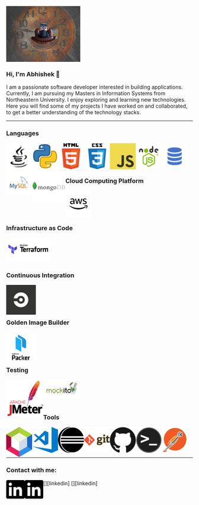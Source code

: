 <img align="center" alt="banner" height="150px" src="https://github.com/v-abhishek/v-abhishek/blob/master/images/banner-unsplash.jpg" />

### Hi, I'm Abhishek 👋

I am a passionate software developer interested in building applications. Currently, I am pursuing my Masters in Information Systems from Northeastern University. I enjoy exploring and learning new technologies. Here you will find some of my projects I have worked on and collaborated, to get a better understanding of the technology stacks. 

***

### Languages

<img align="left" alt="Java" width="70px" src="https://github.com/v-abhishek/v-abhishek/blob/master/images/java.svg" />
<img align="left" alt="Python" width="70px" src="https://github.com/v-abhishek/v-abhishek/blob/master/images/python.png" />
<img align="left" alt="HTML5" width="70px" src="https://github.com/v-abhishek/v-abhishek/blob/master/images/html.png" />
<img align="left" alt="CSS3" width="70px" src="https://github.com/v-abhishek/v-abhishek/blob/master/images/css.png" />
<img align="left" alt="JavaScript" width="70px" src="https://github.com/v-abhishek/v-abhishek/blob/master/images/javascript.png" />
<img align="left" alt="Node.js" width="70px" src="https://github.com/v-abhishek/v-abhishek/blob/master/images/nodejs.png" />
<img align="left" alt="SQL" width="70px" src="https://github.com/v-abhishek/v-abhishek/blob/master/images/sql.png" />
<img align="left" alt="MySQL" width="70px" src="https://github.com/v-abhishek/v-abhishek/blob/master/images/mysql.png" />
<img align="left" alt="MongoDB" width="90px" src="https://github.com/v-abhishek/v-abhishek/blob/master/images/mongodb.png" />
<br/>
<br/>
<br/>
<br/>



### Cloud Computing Platform

<img align="left" alt="AWS" width="70px" src="https://github.com/v-abhishek/v-abhishek/blob/master/images/aws.png" />
<br/>
<br/>
<br/>
<br/>



### Infrastructure as Code

<img align="left" alt="AWS" width="120px" src="https://github.com/v-abhishek/v-abhishek/blob/master/images/terraform.png" />
<br/>
<br/>
<br/>
<br/>




### Continuous Integration

<img align="left" alt="CircleCI" width="80px" src="https://github.com/v-abhishek/v-abhishek/blob/master/images/circleci.png" />
<br/>
<br/>
<br/>
<br/>





### Golden Image Builder

<img align="left" alt="packer" width="80px" src="https://github.com/v-abhishek/v-abhishek/blob/master/images/packer.svg" />
<br/>
<br/>
<br/>
<br/>





### Testing

<img align="left" alt="jmeter" width="100px" src="https://github.com/v-abhishek/v-abhishek/blob/master/images/jmeter.png" />
<img align="left" alt="mockito" width="100px" src="https://github.com/v-abhishek/v-abhishek/blob/master/images/mockito.png" />
<br/>
<br/>
<br/>
<br/>



### Tools

<img align="left" alt="Netbeans" width="70px" src="https://github.com/v-abhishek/v-abhishek/blob/master/images/netbeans.svg" />
<img align="left" alt="Visual Studio Code" width="70px" src="https://github.com/v-abhishek/v-abhishek/blob/master/images/vscode.png" />
<img align="left" alt="Eclipse" width="70px" src="https://github.com/v-abhishek/v-abhishek/blob/master/images/eclipse.png" />
<img align="left" alt="Git" width="70px" src="https://github.com/v-abhishek/v-abhishek/blob/master/images/git.png" />
<img align="left" alt="GitHub" width="70px" src="https://github.com/v-abhishek/v-abhishek/blob/master/images/github.png" />
<img align="left" alt="HTML5" width="70px" src="https://github.com/v-abhishek/v-abhishek/blob/master/images/terminal.png" />
<img align="left" alt="HTML5" width="70px" src="https://github.com/v-abhishek/v-abhishek/blob/master/images/postman.png" />
<br/>
<br/>
<br/>
<br/>



***
### Contact with me:
[<img align="left" alt="LinkedIn" width="50px" src="https://github.com/v-abhishek/v-abhishek/blob/master/images/linkedin.svg" />][linkedin]
[<img align="left" alt="LinkedIn" width="50px" src="https://github.com/v-abhishek/v-abhishek/blob/master/images/linkedin.svg" />][linkedin]